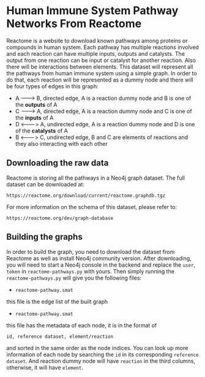 Human Immune System Pathway Networks From Reactome
===========================

Reactome is a website to download known pathways among proteins or compounds in human system. Each pathway has multiple reactions involved and each reaction can have multiple inputs, outputs and catalysts. The output from one reaction can be input or catalyst for another reaction. Also there will be interactions between elements. This dataset will represent all the pathways from human immune system using a simple graph. In order to do that, each reaction will be represented as a dummy node and there will be four types of edges in this graph:

* A ---> B, directed edge, A is a reaction dummy node and B is one of the **outputs** of A
* C ---> A, directed edge, A is a reaction dummy node and C is one of the **inputs** of A
* D <---> A, undirected edge, A is a reaction dummy node and D is one of the **catalysts** of A
* B <---> C, undirected edge, B and C are elements of reactions and they also interacting with each other


Downloading the raw data
------------------------
Reactome is storing all the pathways in a Neo4j graph dataset. The full dataset can be downloaded at:

```
https://reactome.org/download/current/reactome.graphdb.tgz
```
For more information on the schema of this dataset, please refer to:

```
https://reactome.org/dev/graph-database
```

Building the graphs
------------------------
In order to build the graph, you need to download the dataset from Reactome as well as install Neo4j community version. After downloading, you will need to start a Neo4j console in the backend and replace the ```user```, ```token``` in ```reactome-pathways.py``` with yours. Then simply running the ```reactome-pathways.py``` will give you the following files:

* `reactome-pathway.smat` 

this file is the edge list of the built graph

* `reactome-pathway.smat`

this file has the metadata of each node, it is in the format of 

`id, reference dataset, element/reaction`

and sorted in the same order as the node indices. You can look up more information of each node by searching the `id` in its corresponding `reference dataset`. And reaction dummy node will have `reaction` in the third columns, otherwise, it will have `element`.
